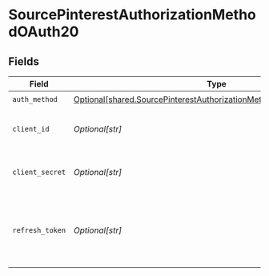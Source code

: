 # SourcePinterestAuthorizationMethodOAuth20


## Fields

| Field                                                                                                                                                  | Type                                                                                                                                                   | Required                                                                                                                                               | Description                                                                                                                                            |
| ------------------------------------------------------------------------------------------------------------------------------------------------------ | ------------------------------------------------------------------------------------------------------------------------------------------------------ | ------------------------------------------------------------------------------------------------------------------------------------------------------ | ------------------------------------------------------------------------------------------------------------------------------------------------------ |
| `auth_method`                                                                                                                                          | [Optional[shared.SourcePinterestAuthorizationMethodOAuth20AuthMethod]](undefined/models/shared/sourcepinterestauthorizationmethodoauth20authmethod.md) | :heavy_check_mark:                                                                                                                                     | N/A                                                                                                                                                    |
| `client_id`                                                                                                                                            | *Optional[str]*                                                                                                                                        | :heavy_minus_sign:                                                                                                                                     | The Client ID of your OAuth application                                                                                                                |
| `client_secret`                                                                                                                                        | *Optional[str]*                                                                                                                                        | :heavy_minus_sign:                                                                                                                                     | The Client Secret of your OAuth application.                                                                                                           |
| `refresh_token`                                                                                                                                        | *Optional[str]*                                                                                                                                        | :heavy_check_mark:                                                                                                                                     | Refresh Token to obtain new Access Token, when it's expired.                                                                                           |